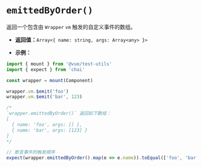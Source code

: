 # `emittedByOrder()`

返回一个包含由 `Wrapper` `vm` 触发的自定义事件的数组。

- **返回值：**`Array<{ name: string, args: Array<any> }>`

- **示例：**

```js
import { mount } from '@vue/test-utils'
import { expect } from 'chai'

const wrapper = mount(Component)

wrapper.vm.$emit('foo')
wrapper.vm.$emit('bar', 123)

/*
`wrapper.emittedByOrder()` 返回如下数组：
[
  { name: 'foo', args: [] },
  { name: 'bar', args: [123] }
]
*/

// 断言事件的触发顺序
expect(wrapper.emittedByOrder().map(e => e.name)).toEqual(['foo', 'bar'])
```
